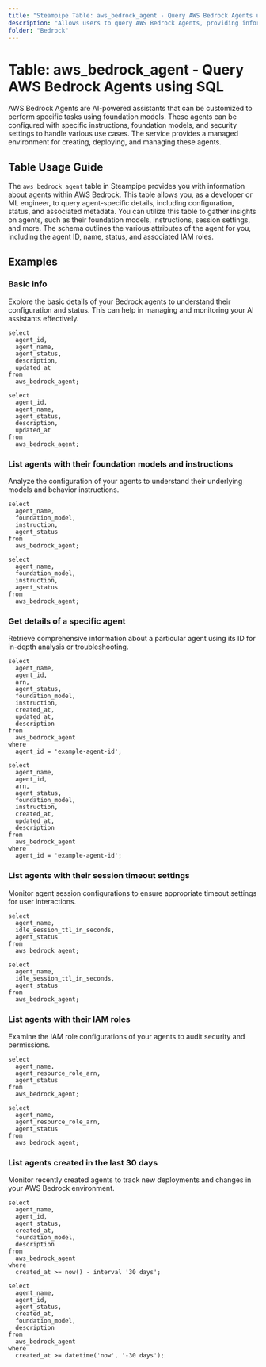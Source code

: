 ```yaml
---
title: "Steampipe Table: aws_bedrock_agent - Query AWS Bedrock Agents using SQL"
description: "Allows users to query AWS Bedrock Agents, providing information about AI-powered assistants including their configuration, status, and associated metadata."
folder: "Bedrock"
---
```


# Table: aws_bedrock_agent - Query AWS Bedrock Agents using SQL

AWS Bedrock Agents are AI-powered assistants that can be customized to perform specific tasks using foundation models. These agents can be configured with specific instructions, foundation models, and security settings to handle various use cases. The service provides a managed environment for creating, deploying, and managing these agents.

## Table Usage Guide

The `aws_bedrock_agent` table in Steampipe provides you with information about agents within AWS Bedrock. This table allows you, as a developer or ML engineer, to query agent-specific details, including configuration, status, and associated metadata. You can utilize this table to gather insights on agents, such as their foundation models, instructions, session settings, and more. The schema outlines the various attributes of the agent for you, including the agent ID, name, status, and associated IAM roles.

## Examples

### Basic info
Explore the basic details of your Bedrock agents to understand their configuration and status. This can help in managing and monitoring your AI assistants effectively.

```sql+postgres
select
  agent_id,
  agent_name,
  agent_status,
  description,
  updated_at
from
  aws_bedrock_agent;
```

```sql+sqlite
select
  agent_id,
  agent_name,
  agent_status,
  description,
  updated_at
from
  aws_bedrock_agent;
```

### List agents with their foundation models and instructions
Analyze the configuration of your agents to understand their underlying models and behavior instructions.

```sql+postgres
select
  agent_name,
  foundation_model,
  instruction,
  agent_status
from
  aws_bedrock_agent;
```

```sql+sqlite
select
  agent_name,
  foundation_model,
  instruction,
  agent_status
from
  aws_bedrock_agent;
```

### Get details of a specific agent
Retrieve comprehensive information about a particular agent using its ID for in-depth analysis or troubleshooting.

```sql+postgres
select
  agent_name,
  agent_id,
  arn,
  agent_status,
  foundation_model,
  instruction,
  created_at,
  updated_at,
  description
from
  aws_bedrock_agent
where
  agent_id = 'example-agent-id';
```

```sql+sqlite
select
  agent_name,
  agent_id,
  arn,
  agent_status,
  foundation_model,
  instruction,
  created_at,
  updated_at,
  description
from
  aws_bedrock_agent
where
  agent_id = 'example-agent-id';
```

### List agents with their session timeout settings
Monitor agent session configurations to ensure appropriate timeout settings for user interactions.

```sql+postgres
select
  agent_name,
  idle_session_ttl_in_seconds,
  agent_status
from
  aws_bedrock_agent;
```

```sql+sqlite
select
  agent_name,
  idle_session_ttl_in_seconds,
  agent_status
from
  aws_bedrock_agent;
```

### List agents with their IAM roles
Examine the IAM role configurations of your agents to audit security and permissions.

```sql+postgres
select
  agent_name,
  agent_resource_role_arn,
  agent_status
from
  aws_bedrock_agent;
```

```sql+sqlite
select
  agent_name,
  agent_resource_role_arn,
  agent_status
from
  aws_bedrock_agent;
``` 

### List agents created in the last 30 days
Monitor recently created agents to track new deployments and changes in your AWS Bedrock environment.

```sql+postgres
select
  agent_name,
  agent_id,
  agent_status,
  created_at,
  foundation_model,
  description
from
  aws_bedrock_agent
where
  created_at >= now() - interval '30 days';
```

```sql+sqlite
select
  agent_name,
  agent_id,
  agent_status,
  created_at,
  foundation_model,
  description
from
  aws_bedrock_agent
where
  created_at >= datetime('now', '-30 days');
``` 